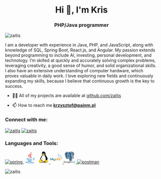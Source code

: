 <h1 align="center">Hi 👋, I'm Kris</h1>
<h3 align="center">PHP/Java programmer</h3>

<p align="left"> <img src="https://komarev.com/ghpvc/?username=zaitis&label=Profile%20views&color=0e75b6&style=flat" alt="zaitis" /> </p>

<p align="left">I am a developer with experience in Java, PHP, and JavaScript, along with knowledge of SQL, Spring Boot, React.js, and Angular. My passion extends beyond programming to include AI, investing, personal development, and technology. I’m skilled at quickly and accurately solving complex problems, leveraging creativity, a good sense of humor, and solid organizational skills. I also have an extensive understanding of computer hardware, which proves valuable in daily work. I love exploring new fields and continuously expanding my skills, because I believe that continuous growth is the key to success.</p>

- 👨‍💻 All of my projects are available at [github.com/zaitis](https://github.com/zaitis)

- 📫 How to reach me **krzysztof@painm.pl**

<h3 align="left">Connect with me:</h3>
<p align="left">
<a href="https://linkedin.com/in/zaitis" target="blank"><img align="center" src="https://raw.githubusercontent.com/rahuldkjain/github-profile-readme-generator/master/src/images/icons/Social/linked-in-alt.svg" alt="zaitis" height="30" width="40" /></a>
<a href="https://fb.com/zaitis" target="blank"><img align="center" src="https://raw.githubusercontent.com/rahuldkjain/github-profile-readme-generator/master/src/images/icons/Social/facebook.svg" alt="zaitis" height="30" width="40" /></a>
</p>

<h3 align="left">Languages and Tools:</h3>
<p align="left"> <a href="https://www.java.com" target="_blank"> <a href="https://spring.io/" target="_blank"> <img src="https://www.vectorlogo.zone/logos/springio/springio-icon.svg" alt="spring" width="40" height="40"/> </a> <img src="https://raw.githubusercontent.com/devicons/devicon/master/icons/java/java-original.svg" alt="java" width="40" height="40"/> </a> <a href="https://www.linux.org/" target="_blank"> <img src="https://raw.githubusercontent.com/devicons/devicon/master/icons/linux/linux-original.svg" alt="linux" width="40" height="40"/> </a> <a href="https://www.mysql.com/" target="_blank"> <img src="https://raw.githubusercontent.com/devicons/devicon/master/icons/mysql/mysql-original-wordmark.svg" alt="mysql" width="40" height="40"/> </a> <a href="https://www.postgresql.org" target="_blank"> <img src="https://raw.githubusercontent.com/devicons/devicon/master/icons/postgresql/postgresql-original-wordmark.svg" alt="postgresql" width="40" height="40"/> </a> <a href="https://postman.com" target="_blank"> <img src="https://www.vectorlogo.zone/logos/getpostman/getpostman-icon.svg" alt="postman" width="40" height="40"/> </a>  </p>

<p><img align="center" src="https://github-readme-stats.vercel.app/api/top-langs?username=zaitis&show_icons=true&locale=en&layout=compact" alt="zaitis" /></p>
